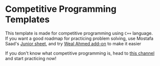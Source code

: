 # Competitive Programming Templates
This template is made for competitive programming using `C++` language. <br>
If you want a good roadmap for practicing problem solving, use Mostafa Saad's [Junior sheet](https://docs.google.com/spreadsheets/d/1iJZWP2nS_OB3kCTjq8L6TrJJ4o-5lhxDOyTaocSYc-k/edit#gid=84654839), and try [Weal Ahmed add-on](https://github.com/Waelahmed99/junior-sheet-add-on) to make it easier <br> 

If you don't know what competitive programming is, head to [this channel](https://www.youtube.com/channel/UC8OxKsmAyrGAfBiluhpLkbA) and start practicing now!
